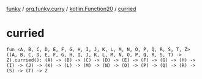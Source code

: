 [funky](../../index.md) / [org.funky.curry](../index.md) / [kotlin.Function20](index.md) / [curried](.)

# curried

`fun <A, B, C, D, E, F, G, H, I, J, K, L, M, N, O, P, Q, R, S, T, Z> ((A, B, C, D, E, F, G, H, I, J, K, L, M, N, O, P, Q, R, S, T) -> Z).curried(): (A) -> (B) -> (C) -> (D) -> (E) -> (F) -> (G) -> (H) -> (I) -> (J) -> (K) -> (L) -> (M) -> (N) -> (O) -> (P) -> (Q) -> (R) -> (S) -> (T) -> Z`